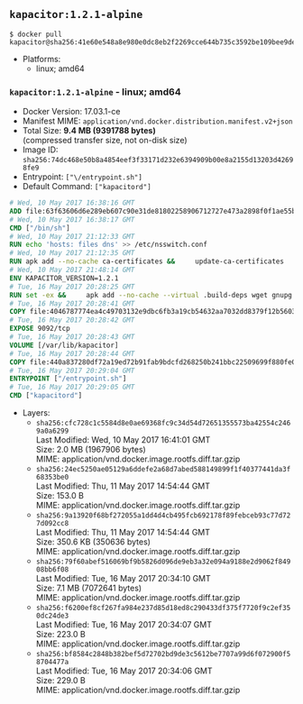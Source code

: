 ## `kapacitor:1.2.1-alpine`

```console
$ docker pull kapacitor@sha256:41e60e548a8e980e0dc8eb2f2269cce644b735c3592be109bee9de5fc2c8d486
```

-	Platforms:
	-	linux; amd64

### `kapacitor:1.2.1-alpine` - linux; amd64

-	Docker Version: 17.03.1-ce
-	Manifest MIME: `application/vnd.docker.distribution.manifest.v2+json`
-	Total Size: **9.4 MB (9391788 bytes)**  
	(compressed transfer size, not on-disk size)
-	Image ID: `sha256:74dc468e50b8a4854eef3f33171d232e6394909b00e8a2155d13203d42698fe9`
-	Entrypoint: `["\/entrypoint.sh"]`
-	Default Command: `["kapacitord"]`

```dockerfile
# Wed, 10 May 2017 16:38:16 GMT
ADD file:63f63606d6e289eb607c90e31de81802258906712727e473a2898f0f1ae55bb5 in / 
# Wed, 10 May 2017 16:38:17 GMT
CMD ["/bin/sh"]
# Wed, 10 May 2017 21:12:33 GMT
RUN echo 'hosts: files dns' >> /etc/nsswitch.conf
# Wed, 10 May 2017 21:12:35 GMT
RUN apk add --no-cache ca-certificates &&     update-ca-certificates
# Wed, 10 May 2017 21:48:14 GMT
ENV KAPACITOR_VERSION=1.2.1
# Tue, 16 May 2017 20:28:25 GMT
RUN set -ex &&     apk add --no-cache --virtual .build-deps wget gnupg tar &&     for key in         05CE15085FC09D18E99EFB22684A14CF2582E0C5 ;     do         gpg --keyserver ha.pool.sks-keyservers.net --recv-keys "$key" ||         gpg --keyserver pgp.mit.edu --recv-keys "$key" ||         gpg --keyserver keyserver.pgp.com --recv-keys "$key" ;     done &&     wget -q https://dl.influxdata.com/kapacitor/releases/kapacitor-${KAPACITOR_VERSION}-static_linux_amd64.tar.gz.asc &&     wget -q https://dl.influxdata.com/kapacitor/releases/kapacitor-${KAPACITOR_VERSION}-static_linux_amd64.tar.gz &&     gpg --batch --verify kapacitor-${KAPACITOR_VERSION}-static_linux_amd64.tar.gz.asc kapacitor-${KAPACITOR_VERSION}-static_linux_amd64.tar.gz &&     mkdir -p /usr/src &&     tar -C /usr/src -xzf kapacitor-${KAPACITOR_VERSION}-static_linux_amd64.tar.gz &&     rm -f /usr/src/kapacitor-*/kapacitor.conf &&     chmod +x /usr/src/kapacitor-*/* &&     cp -a /usr/src/kapacitor-*/* /usr/bin/ &&     rm -rf *.tar.gz* /usr/src /root/.gnupg &&     apk del .build-deps
# Tue, 16 May 2017 20:28:41 GMT
COPY file:4046787774ea4c49703132e9dbc6fb3a19cb54632aa7032dd8379f12b56034d9 in /etc/kapacitor/kapacitor.conf 
# Tue, 16 May 2017 20:28:42 GMT
EXPOSE 9092/tcp
# Tue, 16 May 2017 20:28:43 GMT
VOLUME [/var/lib/kapacitor]
# Tue, 16 May 2017 20:28:44 GMT
COPY file:440a837280df72a19ed72b91fab9bdcfd268250b241bbc22509699f880fe0d17 in /entrypoint.sh 
# Tue, 16 May 2017 20:29:04 GMT
ENTRYPOINT ["/entrypoint.sh"]
# Tue, 16 May 2017 20:29:05 GMT
CMD ["kapacitord"]
```

-	Layers:
	-	`sha256:cfc728c1c5584d8e0ae69368fc9c34d54d72651355573ba42554c2469a0a6299`  
		Last Modified: Wed, 10 May 2017 16:41:01 GMT  
		Size: 2.0 MB (1967906 bytes)  
		MIME: application/vnd.docker.image.rootfs.diff.tar.gzip
	-	`sha256:24ec5250ae05129a6ddefe2a68d7abed588149899f1f40377441da3f68353be0`  
		Last Modified: Thu, 11 May 2017 14:54:44 GMT  
		Size: 153.0 B  
		MIME: application/vnd.docker.image.rootfs.diff.tar.gzip
	-	`sha256:9a13920f68bf272055a1dd4d4cb495fcb692178f89febceb93c77d727d092cc8`  
		Last Modified: Thu, 11 May 2017 14:54:44 GMT  
		Size: 350.6 KB (350636 bytes)  
		MIME: application/vnd.docker.image.rootfs.diff.tar.gzip
	-	`sha256:79f60abef516069bf9b5826d096de9eb3a32e094a9188e2d9062f84908bb6f08`  
		Last Modified: Tue, 16 May 2017 20:34:10 GMT  
		Size: 7.1 MB (7072641 bytes)  
		MIME: application/vnd.docker.image.rootfs.diff.tar.gzip
	-	`sha256:f6200ef8cf267fa984e237d85d18ed8c290433df375f7720f9c2ef350dc24de3`  
		Last Modified: Tue, 16 May 2017 20:34:07 GMT  
		Size: 223.0 B  
		MIME: application/vnd.docker.image.rootfs.diff.tar.gzip
	-	`sha256:bf8584c2848b382bef5d72702bd9de3c5612be7707a99d6f072900f58704477a`  
		Last Modified: Tue, 16 May 2017 20:34:06 GMT  
		Size: 229.0 B  
		MIME: application/vnd.docker.image.rootfs.diff.tar.gzip
